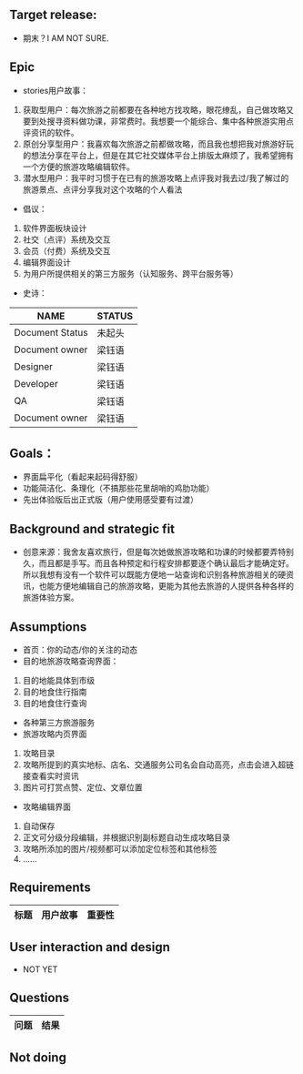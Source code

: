 ## Target release:
- 期末？I AM NOT SURE.

## Epic
- stories用户故事：
1. 获取型用户：每次旅游之前都要在各种地方找攻略，眼花缭乱，自己做攻略又要到处搜寻资料做功课，非常费时。我想要一个能综合、集中各种旅游实用点评资讯的软件。
2. 原创分享型用户：我喜欢每次旅游之前都做攻略，而且我也想把我对旅游好玩的想法分享在平台上，但是在其它社交媒体平台上排版太麻烦了，我希望拥有一个方便的旅游攻略编辑软件。
3. 潜水型用户：我平时习惯于在已有的旅游攻略上点评我对我去过/我了解过的旅游景点、点评分享我对这个攻略的个人看法
- 倡议：
1. 软件界面板块设计
2. 社交（点评）系统及交互
3. 会员（付费）系统及交互
4. 编辑界面设计
5. 为用户所提供相关的第三方服务（认知服务、跨平台服务等）
- 史诗：

NAME | STATUS
---|---
Document Status | 未起头
Document owner | 梁钰语
Designer | 梁钰语
Developer | 梁钰语
QA | 梁钰语
Document owner | 梁钰语

##  Goals：
- 界面扁平化（看起来起码得舒服）
- 功能简洁化、条理化（不搞那些花里胡哨的鸡肋功能）
- 先出体验版后出正式版（用户使用感受要有过渡）

## Background and strategic fit
- 创意来源：我舍友喜欢旅行，但是每次她做旅游攻略和功课的时候都要弄特别久，而且都是手写。而且各种预定和行程安排都要逐个确认最后才能确定好。所以我想有没有一个软件可以既能方便地一站查询和识别各种旅游相关的硬资讯，也能方便地编辑自己的旅游攻略，更能为其他去旅游的人提供各种各样的旅游体验方案。

## Assumptions
- 首页：你的动态/你的关注的动态
- 目的地旅游攻略查询界面：
1. 目的地能具体到市级
2. 目的地食住行指南
3. 目的地食住行查询
- 各种第三方旅游服务
- 旅游攻略内页界面
1. 攻略目录
2. 攻略所提到的真实地标、店名、交通服务公司名会自动高亮，点击会进入超链接查看实时资讯
3. 图片可打赏点赞、定位、文章位置
- 攻略编辑界面
1. 自动保存
2. 正文可分级分段编辑，并根据识别副标题自动生成攻略目录
3. 攻略所添加的图片/视频都可以添加定位标签和其他标签
4. ......

## Requirements

标题 | 用户故事 | 重要性
---|---|---


## User interaction and design
- NOT YET


## Questions

问题 | 结果
---|---


## Not doing
